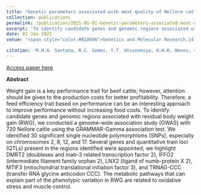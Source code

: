 ```yaml
---
title: "Genetic parameters associated with meat quality of Nellore cattle at different anatomical points of longissimus: Brazilian standards"
collection: publications
permalink: /publication/2021-01-01-Genetic-parameters-associated-meat-qualit-of-Nellore-cattle-at-different-anatomical-points-of-longissimus-Brazilian-standards
excerpt: 'To identify candidate genes and genomic regions associated with residual body weight gain (RWG), we conducted a genome-wide association study (GWAS) with 720 Nellore cattle using the GRAMMAR-Gamma association test.'
date: 01 Jan 2021
venue: '<span style="color:#B10E06">Genetics and Molecular Research,14(2):5229-5233</span>'

citation: 'M.H.A. Santana, R.C. Gomes, Y.T. Utsunomiya, H.H.R. Neves, <b>F.J. Novais</b>, M.N. Bonin, H. Fukumasu, J.F. Garcia, P.A. Alexandre, G.A. Oliveira Junior, L.L. Coutinho (2015) Genome-wide association with residual body weight gain in Bos indicus cattle. Genetics and Molecular Research Volume: 14 Issue: 2 Pages: 5229-5233'
---
```


[Access paper here](http://dx.doi.org/10.4238/2015.May.18.14)

<b>Abstract</b>

Weight gain is a key performance trait for beef cattle; however, attention should be given to the production costs for better profitability. Therefore, a feed efficiency trait based on performance can be an interesting approach to improve performance without increasing food costs. To identify candidate genes and genomic regions associated with residual body weight gain (RWG),
we conducted a genome-wide association study (GWAS) with 720 Nellore cattle using the GRAMMAR-Gamma association test. We identified 30 significant single nucleotide polymorphisms (SNPs), especially on chromosomes 2, 8, 12, and 17. Several genes and quantitative train loci (QTLs) present in the regions identified were appointed; we highlight DMRT2 (doublesex and mab-3 related transcription factor 2), IFFO2 (intermediate filament family orphan 2), LNX2 (ligand of numb-protein X 2), MTIF3 (mitochondrial translational initiation factor 3), and TRNAG-CCC (transfer RNA glycine anticodon CCC). The metabolic pathways that can explain part of the phenotypic variation in RWG are related to oxidative stress and muscle control.
